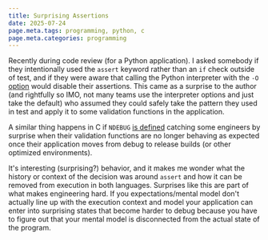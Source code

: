 ```yaml
---
title: Surprising Assertions
date: 2025-07-24
page.meta.tags: programming, python, c
page.meta.categories: programming
---
```


Recently during code review (for a Python application). I asked somebody if they
intentionally used the `assert` keyword rather than an `if` check outside of
test, and if they were aware that calling the Python interpreter with the `-O`
[option](https://docs.python.org/3/using/cmdline.html#cmdoption-O) would disable
their assertions. This came as a surprise to the author (and rightfully so IMO,
not many teams use the interpreter options and just take the default) who assumed
they could safely take the pattern they used in test and apply it to some validation
functions in the application.

A similar thing happens in C if `NDEBUG` [is defined](https://www.gnu.org/software/libc/manual/html_node/Consistency-Checking.html)
catching some engineers by surprise when their validation functions are no longer
behaving as expected once their application moves from debug to release builds
(or other optimized environments).

It's interesting (surprising?) behavior, and it makes me wonder what the history
or context of the decision was around `assert` and how it can be removed from
execution in both languages. Surprises like this are part of what makes engineering
hard. If you expectations/mental model don't actually line up with the execution
context and model your application can enter into surprising states that become
harder to debug because you have to figure out that your mental model is disconnected
from the actual state of the program.
